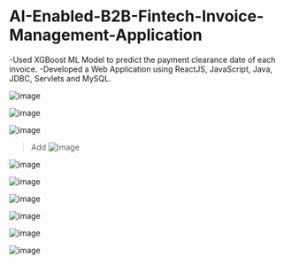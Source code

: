 # AI-Enabled-B2B-Fintech-Invoice-Management-Application

-Used XGBoost ML Model to predict the payment clearance date of each invoice.
-Developed a Web Application using ReactJS, JavaScript, Java, JDBC, Servlets and MySQL.

![image](https://user-images.githubusercontent.com/81129276/177465442-6e8bbe83-4a78-4cd6-94e6-3b2d6dd4b40b.png)

![image](https://user-images.githubusercontent.com/81129276/177465644-1d15da7f-f4a5-45d3-affd-b93f09d09e19.png)

![image](https://user-images.githubusercontent.com/81129276/177465660-799bb104-03d8-41ab-bf01-720d81d54307.png)
> Add 
![image](https://user-images.githubusercontent.com/81129276/177465672-45b69591-c3bf-45a8-bf5b-feff4cd4c545.png)
 
![image](https://user-images.githubusercontent.com/81129276/177466233-f0a2ce68-2313-404f-8566-ecf95c1a2570.png)

![image](https://user-images.githubusercontent.com/81129276/177466243-74e5af7c-1b46-49b4-bdc5-2a4402a3f7d4.png)

 ![image](https://user-images.githubusercontent.com/81129276/177466252-7467e58b-31a7-4a63-82df-b79de0c442d2.png)

 ![image](https://user-images.githubusercontent.com/81129276/177466270-0c75d455-80dd-42b1-bfa8-6b2cbaf46326.png)

![image](https://user-images.githubusercontent.com/81129276/177466284-39f092b9-e809-4feb-8acd-95cdc6d3d0d4.png)

 ![image](https://user-images.githubusercontent.com/81129276/177466292-f47d1bb8-6fb4-4b90-b5ea-576f3d856e10.png)

